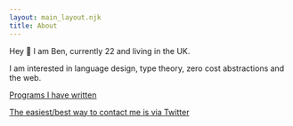 ```yaml
---
layout: main_layout.njk
title: About
---
```


Hey 👋 I am Ben, currently 22 and living in the UK. 

I am interested in language design, type theory, zero cost abstractions and the web.

[Programs I have written](https://github.com/kaleidawave) 

[The easiest/best way to contact me is via Twitter](https://twitter.com/kaleidawave)